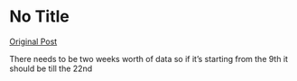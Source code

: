 # No Title

[Original Post](https://discourse.onlinedegree.iitm.ac.in/t/165959/361)

<p>There needs to be two weeks worth of data so if it’s starting from the 9th it should be till the 22nd</p>